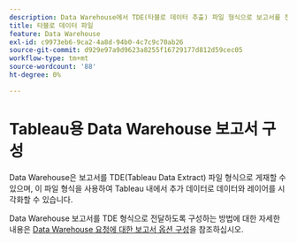 ```yaml
---
description: Data Warehouse에서 TDE(타블로 데이터 추출) 파일 형식으로 보고서를 전달하는 방법에 대해 알아봅니다. 이 정보를 이메일로 전송하거나 FTP를 사용하여 FTP 사이트로 전송할 수 있습니다.
title: 타블로 데이터 파일
feature: Data Warehouse
exl-id: c9973eb6-9ca2-4a8d-94b0-4c7c9c70ab26
source-git-commit: d929e97a9d9623a8255f16729177d812d59cec05
workflow-type: tm+mt
source-wordcount: '88'
ht-degree: 0%

---
```


# Tableau용 Data Warehouse 보고서 구성

Data Warehouse은 보고서를 TDE(Tableau Data Extract) 파일 형식으로 게재할 수 있으며, 이 파일 형식을 사용하여 Tableau 내에서 추가 데이터로 데이터와 레이어를 시각화할 수 있습니다.

Data Warehouse 보고서를 TDE 형식으로 전달하도록 구성하는 방법에 대한 자세한 내용은 [Data Warehouse 요청에 대한 보고서 옵션 구성](/help/export/data-warehouse/create-request/dw-request-report-options.md)을 참조하십시오.
